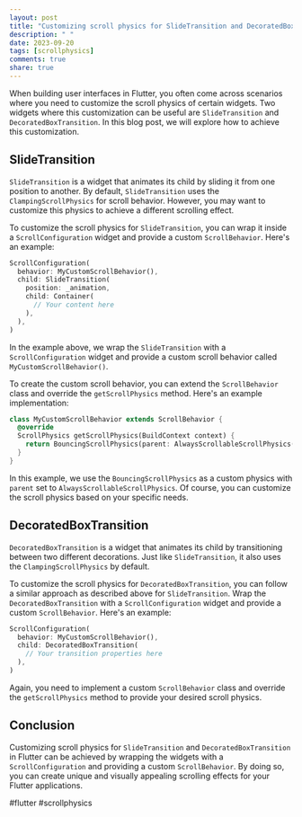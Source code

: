 ```yaml
---
layout: post
title: "Customizing scroll physics for SlideTransition and DecoratedBoxTransition in Flutter"
description: " "
date: 2023-09-20
tags: [scrollphysics]
comments: true
share: true
---
```


When building user interfaces in Flutter, you often come across scenarios where you need to customize the scroll physics of certain widgets. Two widgets where this customization can be useful are `SlideTransition` and `DecoratedBoxTransition`. In this blog post, we will explore how to achieve this customization.

## SlideTransition

`SlideTransition` is a widget that animates its child by sliding it from one position to another. By default, `SlideTransition` uses the `ClampingScrollPhysics` for scroll behavior. However, you may want to customize this physics to achieve a different scrolling effect.

To customize the scroll physics for `SlideTransition`, you can wrap it inside a `ScrollConfiguration` widget and provide a custom `ScrollBehavior`. Here's an example:

```dart
ScrollConfiguration(
  behavior: MyCustomScrollBehavior(),
  child: SlideTransition(
    position: _animation,
    child: Container(
      // Your content here
    ),
  ),
)
```

In the example above, we wrap the `SlideTransition` with a `ScrollConfiguration` widget and provide a custom scroll behavior called `MyCustomScrollBehavior()`. 

To create the custom scroll behavior, you can extend the `ScrollBehavior` class and override the `getScrollPhysics` method. Here's an example implementation:

```dart
class MyCustomScrollBehavior extends ScrollBehavior {
  @override
  ScrollPhysics getScrollPhysics(BuildContext context) {
    return BouncingScrollPhysics(parent: AlwaysScrollableScrollPhysics());
  }
}
```

In this example, we use the `BouncingScrollPhysics` as a custom physics with `parent` set to `AlwaysScrollableScrollPhysics`. Of course, you can customize the scroll physics based on your specific needs.

## DecoratedBoxTransition

`DecoratedBoxTransition` is a widget that animates its child by transitioning between two different decorations. Just like `SlideTransition`, it also uses the `ClampingScrollPhysics` by default. 

To customize the scroll physics for `DecoratedBoxTransition`, you can follow a similar approach as described above for `SlideTransition`. Wrap the `DecoratedBoxTransition` with a `ScrollConfiguration` widget and provide a custom `ScrollBehavior`. Here's an example:

```dart
ScrollConfiguration(
  behavior: MyCustomScrollBehavior(),
  child: DecoratedBoxTransition(
    // Your transition properties here
  ),
)
```

Again, you need to implement a custom `ScrollBehavior` class and override the `getScrollPhysics` method to provide your desired scroll physics.

## Conclusion

Customizing scroll physics for `SlideTransition` and `DecoratedBoxTransition` in Flutter can be achieved by wrapping the widgets with a `ScrollConfiguration` and providing a custom `ScrollBehavior`. By doing so, you can create unique and visually appealing scrolling effects for your Flutter applications.

#flutter #scrollphysics